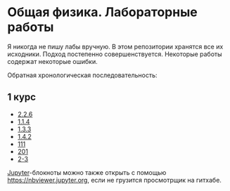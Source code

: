 # Общая физика. Лабораторные работы

Я никогда не пишу лабы вручную. В этом репозитории хранятся все их исходники. Подход постепенно совершенствуется. Некоторые работы содержат некоторые ошибки.

Обратная хронологическая последовательность:


## 1 курс
- [2.2.6](./1st-year/Lab%202.2.6)
- [1.1.4](./1st-year/Lab%201.1.4)
- [1.3.3](./1st-year/Lab%201.3.3)
- [1.4.2](./1st-year/Lab%201.4.2)
- [111](./1st-year/Lab%20111)
- [201](./1st-year/Lab%20201)
- [2-3](./1st-year/Lab%202-3)

[Jupyter](https://jupyter.org/)-блокноты можно также открыть с помощью https://nbviewer.jupyter.org, если не грузится просмотрщик на гитхабе.
